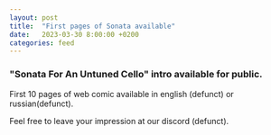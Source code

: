 ```yaml
---
layout: post
title:  "First pages of Sonata available"
date:   2023-03-30 8:00:00 +0200
categories: feed
---
```


### "Sonata For An Untuned Cello" intro available for public.

First 10 pages of web comic available in english (defunct) or russian(defunct).

Feel free to leave your impression at our discord (defunct).
